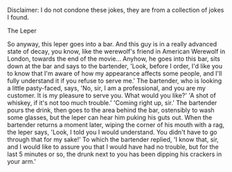 Disclaimer: I do not condone these jokes, they are from a collection of jokes I found.

The Leper

So anyway, this leper goes into a bar. And this guy is in a really advanced state of decay, you know, like the werewolf's friend in American Werewolf in London, towards the end of the movie... Anyhow, he goes into this bar, sits down at the bar and says to the bartender, 'Look, before I order, I'd like you to know that I'm aware of how my appearance affects some people, and I'll fully understand it if you refuse to serve me.' The bartender, who is looking a little pasty-faced, says, 'No, sir, I am a professional, and you are my customer. It is my pleasure to serve you. What would you like?' 'A shot of whiskey, if it's not too much trouble.' 'Coming right up, sir.' The bartender pours the drink, then goes to the area behind the bar, ostensibly to wash some glasses, but the leper can hear him puking his guts out. When the bartender returns a moment later, wiping the corner of his mouth with a rag, the leper says, 'Look, I told you I would understand. You didn't have to go through that for my sake!' To which the bartender replied, 'I know that, sir, and I would like to assure you that I would have had no trouble, but for the last 5 minutes or so, the drunk next to you has been dipping his crackers in your arm.'

